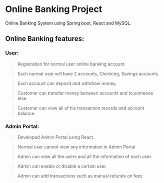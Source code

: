 # Online Banking Project
Online Banking System using Spring boot, React and MySQL.


## Online Banking features:

### User:

> Registration for normal user online banking account.

> Each normal user will have 2 accounts, Checking, Savings accounts.

> Each account can deposit and withdraw money.

> Customer can transfer money between accounts and to someone else.

> Customer can view all of his transaction records and account balance.


### Admin Portal:

> Developed Admin Portal using React.

> Normal user cannot view any information in Admin Portal

> Admin can view all the users and all the information of each user.

> Admin can enable or disable a certain user.

> Admin can add transactions such as manual refunds on fees




